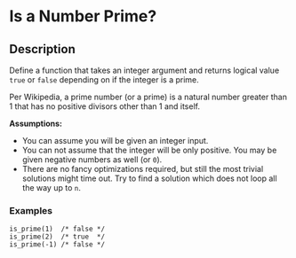 # Is a Number Prime?
## Description

Define a function that takes an integer argument and returns logical value ```true``` or ```false``` depending on if the integer is a prime.

Per Wikipedia, a prime number (or a prime) is a natural number greater than 1 that has no positive divisors other than 1 and itself.

**Assumptions:**

* You can assume you will be given an integer input.
* You can not assume that the integer will be only positive. You may be given negative numbers as well (or ```0```).
* There are no fancy optimizations required, but still the most trivial solutions might time out. Try to find a solution which does not loop all the way up to ```n```.

### Examples

```
is_prime(1)  /* false */
is_prime(2)  /* true  */
is_prime(-1) /* false */
```